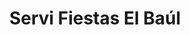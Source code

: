 ---
title: "Servi Fiestas El Baúl"
url: /retalhuleu/servi-fiestas-el-baul/
shop: grandes almacenes
---